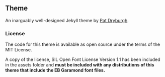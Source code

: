 ## Theme
An inarguably well-designed Jekyll theme by [Pat Dryburgh](https://github.com/patdryburgh).

### License
The code for this theme is available as open source under the terms of the MIT License.

A copy of the license, SIL Open Font License Version 1.1 has been included in the assets folder and **must be included with any distributions of this theme that include the EB Garamond font files.**
